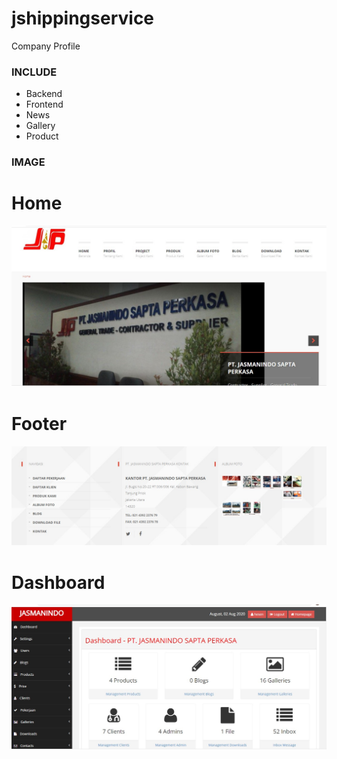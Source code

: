 # jshippingservice
 Company Profile

### INCLUDE ###
- Backend
- Frontend
- News
- Gallery
- Product


### IMAGE ###

# Home #
![Home](https://github.com/hesendwi1411/jshippingservices/blob/master/image/Home.jpg)

# Footer #
![Footer](https://github.com/hesendwi1411/jshippingservices/blob/master/image/Footer.jpg)

# Dashboard #
![Dashboard](https://github.com/hesendwi1411/jshippingservices/blob/master/image/Dashboard.jpg)
